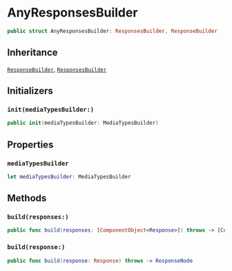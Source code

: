 # AnyResponsesBuilder

``` swift
public struct AnyResponsesBuilder: ResponsesBuilder, ResponseBuilder
```

## Inheritance

[`ResponseBuilder`](/ResponseBuilder), [`ResponsesBuilder`](/ResponsesBuilder)

## Initializers

### `init(mediaTypesBuilder:)`

``` swift
public init(mediaTypesBuilder: MediaTypesBuilder)
```

## Properties

### `mediaTypesBuilder`

``` swift
let mediaTypesBuilder: MediaTypesBuilder
```

## Methods

### `build(responses:)`

``` swift
public func build(responses: [ComponentObject<Response>]) throws -> [ComponentResponseNode]
```

### `build(response:)`

``` swift
public func build(response: Response) throws -> ResponseNode
```
